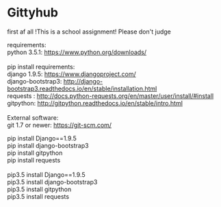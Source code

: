 # Gittyhub
first af all
!This is a school assignment!
Please don't judge

requirements:<br />
python 3.5.1: https://www.python.org/downloads/<br />
<br />
pip install requirements:<br />
django 1.9.5: https://www.djangoproject.com/ <br />
django-bootstrap3: http://django-bootstrap3.readthedocs.io/en/stable/installation.html<br />
requests : http://docs.python-requests.org/en/master/user/install/#install<br />
gitpython: http://gitpython.readthedocs.io/en/stable/intro.html<br />
<br />
External software:<br />
git 1.7 or newer: https://git-scm.com/<br />

pip install Django==1.9.5 <br />
pip install django-bootstrap3 <br />
pip install gitpython <br />
pip install requests <br />
 <br />
pip3.5 install Django==1.9.5 <br />
pip3.5 install django-bootstrap3 <br />
pip3.5 install gitpython <br />
pip3.5 install requests <br />
